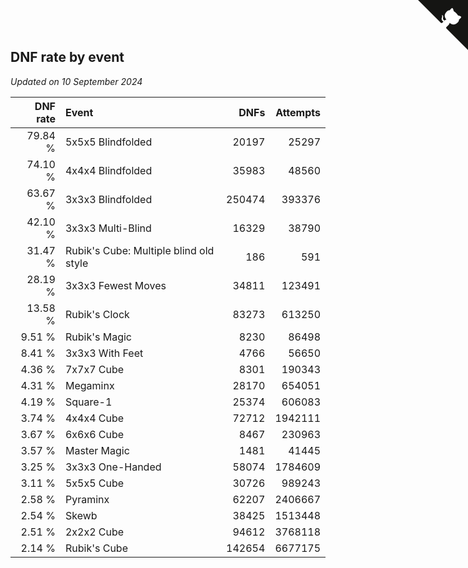 ## DNF rate by event

*Updated on 10 September 2024*

| DNF rate | Event | DNFs | Attempts |
| ---: | :--- | ---: | ---: |
| 79.84 % | 5x5x5 Blindfolded | 20197 | 25297 |
| 74.10 % | 4x4x4 Blindfolded | 35983 | 48560 |
| 63.67 % | 3x3x3 Blindfolded | 250474 | 393376 |
| 42.10 % | 3x3x3 Multi-Blind | 16329 | 38790 |
| 31.47 % | Rubik's Cube: Multiple blind old style | 186 | 591 |
| 28.19 % | 3x3x3 Fewest Moves | 34811 | 123491 |
| 13.58 % | Rubik's Clock | 83273 | 613250 |
| 9.51 % | Rubik's Magic | 8230 | 86498 |
| 8.41 % | 3x3x3 With Feet | 4766 | 56650 |
| 4.36 % | 7x7x7 Cube | 8301 | 190343 |
| 4.31 % | Megaminx | 28170 | 654051 |
| 4.19 % | Square-1 | 25374 | 606083 |
| 3.74 % | 4x4x4 Cube | 72712 | 1942111 |
| 3.67 % | 6x6x6 Cube | 8467 | 230963 |
| 3.57 % | Master Magic | 1481 | 41445 |
| 3.25 % | 3x3x3 One-Handed | 58074 | 1784609 |
| 3.11 % | 5x5x5 Cube | 30726 | 989243 |
| 2.58 % | Pyraminx | 62207 | 2406667 |
| 2.54 % | Skewb | 38425 | 1513448 |
| 2.51 % | 2x2x2 Cube | 94612 | 3768118 |
| 2.14 % | Rubik's Cube | 142654 | 6677175 |


<a href="https://github.com/jonatanklosko/wca_statistics" class="github-corner" aria-label="View source on Github"><svg width="80" height="80" viewBox="0 0 250 250" style="fill:#151513; color:#fff; position: absolute; top: 0; border: 0; right: 0;" aria-hidden="true"><path d="M0,0 L115,115 L130,115 L142,142 L250,250 L250,0 Z"></path><path d="M128.3,109.0 C113.8,99.7 119.0,89.6 119.0,89.6 C122.0,82.7 120.5,78.6 120.5,78.6 C119.2,72.0 123.4,76.3 123.4,76.3 C127.3,80.9 125.5,87.3 125.5,87.3 C122.9,97.6 130.6,101.9 134.4,103.2" fill="currentColor" style="transform-origin: 130px 106px;" class="octo-arm"></path><path d="M115.0,115.0 C114.9,115.1 118.7,116.5 119.8,115.4 L133.7,101.6 C136.9,99.2 139.9,98.4 142.2,98.6 C133.8,88.0 127.5,74.4 143.8,58.0 C148.5,53.4 154.0,51.2 159.7,51.0 C160.3,49.4 163.2,43.6 171.4,40.1 C171.4,40.1 176.1,42.5 178.8,56.2 C183.1,58.6 187.2,61.8 190.9,65.4 C194.5,69.0 197.7,73.2 200.1,77.6 C213.8,80.2 216.3,84.9 216.3,84.9 C212.7,93.1 206.9,96.0 205.4,96.6 C205.1,102.4 203.0,107.8 198.3,112.5 C181.9,128.9 168.3,122.5 157.7,114.1 C157.9,116.9 156.7,120.9 152.7,124.9 L141.0,136.5 C139.8,137.7 141.6,141.9 141.8,141.8 Z" fill="currentColor" class="octo-body"></path></svg></a><style>.github-corner:hover .octo-arm{animation:octocat-wave 560ms ease-in-out}@keyframes octocat-wave{0%,100%{transform:rotate(0)}20%,60%{transform:rotate(-25deg)}40%,80%{transform:rotate(10deg)}}@media (max-width:500px){.github-corner:hover .octo-arm{animation:none}.github-corner .octo-arm{animation:octocat-wave 560ms ease-in-out}}</style>
